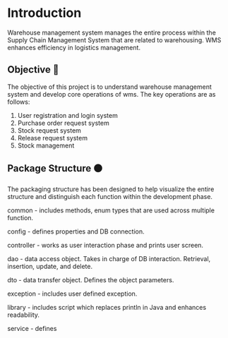 # Introduction 

Warehouse management system manages the entire process within the Supply Chain Management System that are related to warehousing. WMS enhances efficiency in logistics management.

## Objective 🔵

The objective of this project is to understand warehouse management system and develop core operations of wms.
The key operations are as follows:

1. User registration and login system
3. Purchase order request system
4. Stock request system
5. Release request system
6. Stock management

## Package Structure 🟠

The packaging structure has been designed to help visualize the entire structure and distinguish each function within the development phase.

common - includes methods, enum types that are used across multiple function.

config - defines properties and DB connection.

controller - works as user interaction phase and prints user screen.

dao - data access object. Takes in charge of DB interaction. Retrieval, insertion, update, and delete.

dto - data transfer object. Defines the object parameters.

exception - includes user defined exception.

library - includes script which replaces println in Java and enhances readability.

service - defines 
